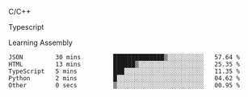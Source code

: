 <p>C/C++</p>
<p> Typescript</p>
<p>Learning Assembly</p>

<!--START_SECTION:waka-->

```text
JSON         30 mins         ██████████████▒░░░░░░░░░░   57.64 %
HTML         13 mins         ██████▒░░░░░░░░░░░░░░░░░░   25.35 %
TypeScript   5 mins          ███░░░░░░░░░░░░░░░░░░░░░░   11.35 %
Python       2 mins          █░░░░░░░░░░░░░░░░░░░░░░░░   04.62 %
Other        0 secs          ▒░░░░░░░░░░░░░░░░░░░░░░░░   00.95 %
```

<!--END_SECTION:waka-->
